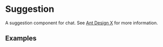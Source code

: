 # Suggestion

A suggestion component for chat. See [Ant Design X](https://x.ant.design/components/suggestion/) for more information.

## Examples

<demo name="basic"></demo>
<demo name="block" title="Block"></demo>
<demo name="controlled_by_python" title="Controlled By Python"></demo>
